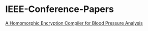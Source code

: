 # IEEE-Conference-Papers

[A Homomorphic Encryption Compiler for Blood Pressure Analysis](https://ieeexplore.ieee.org/document/10718595)
